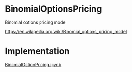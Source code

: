 # BinomialOptionsPricing
Binomial options pricing model


https://en.wikipedia.org/wiki/Binomial_options_pricing_model

# Implementation

[BinomialOptionPricing.ipynb](https://github.com/YourongYe/BinomialOptionsPricing/blob/master/BinomialOptionPricing.ipynb)

